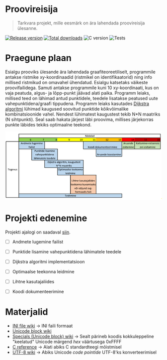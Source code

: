 # Proovireisija

> Tarkvara projekt, mille eesmärk on ära lahendada proovireisija ülesanne.

[![Release version](https://img.shields.io/github/v/release/makuke1234/ProoviReisija?display_name=release&include_prereleases)](https://github.com/makuke1234/ProoviReisija/releases/latest)
[![Total downloads](https://img.shields.io/github/downloads/makuke1234/ProoviReisija/total)](https://github.com/makuke1234/ProoviReisija/releases)
![C version](https://img.shields.io/badge/version-C11-blue.svg)
![Tests](https://img.shields.io/badge/build-none-red.svg)


# Praegune plaan

Esialgu prooviks ülesande ära lahendada graafiteoreetiliselt, programmile antakse ristmike xy-koordinaadid
(ristmikel on identifikaatorid) ning info millised ristmikud on omavahel ühendatud. Esialgu katsetaks
väikeste proovifailidega. Samuti antakse programmile kuni 10 xy-koordinaati, kus on vaja peatuda, algus- ja lõpp-punkt jäävad alati paika.
Programm leiaks, millised teed on lähimad antud punktidele, teedele lisatakse peatused uute vahepunktidena/graafi tippudena.
Programm leiaks kasutades [Dijkstra algoritmi](https://en.wikipedia.org/wiki/Dijkstra%27s_algorithm) lühimad kaugused soovitud punktide kõikvõimalike kombinatsioonide vahel.
Nendest lühimatest kaugustest tekib N*N maatriks (N sihtpunkti). Seal saab hakata järjest läbi proovima, millises järjekorras punkte läbides
tekiks optimaalne teekond.

![Ajakava](./images/ajakava.png)


# Projekti edenemine

Projekti ajalogi on saadaval [siin](./ajakulu.txt).

- [ ] Andmete lugemine failist
- [ ] Punktide lisamine vahepunktidena lähimatele teedele
- [ ] Dijkstra algoritmi implementatsioon
- [ ] Optimaalse teekonna leidmine
- [ ] Lihtne kasutajaliides
- [ ] Koodi dokumenteerimine


# Materjalid

- [INI file wiki](https://en.wikipedia.org/wiki/INI_file) -> INI faili formaat
- [Unicode block wiki](https://en.wikipedia.org/wiki/Unicode_block)
- [Specials (Unicode block) wiki](https://en.wikipedia.org/wiki/Specials_(Unicode_block)) -> Sealt pärineb koodis kokkuleppeline "keelatud" Unicode märgend *hex* väärtusega 0xFFFF
- [C reference](https://en.cppreference.com/w/c) -> Alati abiks C standardteegi mõistmisel
- [UTF-8 wiki](https://en.wikipedia.org/wiki/UTF-8#Encoding) -> Abiks Unicode *code pointide* UTF-8'ks konverteerimisel

